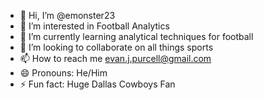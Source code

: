 - 👋 Hi, I’m @emonster23
- 👀 I’m interested in Football Analytics
- 🌱 I’m currently learning analytical techniques for football
- 💞️ I’m looking to collaborate on all things sports
- 📫 How to reach me evan.j.purcell@gmail.com
- 😄 Pronouns: He/Him
- ⚡ Fun fact: Huge Dallas Cowboys Fan 

<!---
emonster23/emonster23 is a ✨ special ✨ repository because its `README.md` (this file) appears on your GitHub profile.
You can click the Preview link to take a look at your changes.
--->
